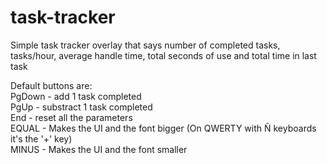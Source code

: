 # task-tracker
Simple task tracker overlay that says number of completed tasks, tasks/hour, average handle time, total seconds of use and total time in last task

Default buttons are: <br>
PgDown - add 1 task completed <br>
PgUp - substract 1 task completed <br>
End - reset all the parameters <br>
EQUAL - Makes the UI and the font bigger  (On QWERTY with Ñ keyboards it's the '+' key) <br>
MINUS - Makes the UI and the font smaller
